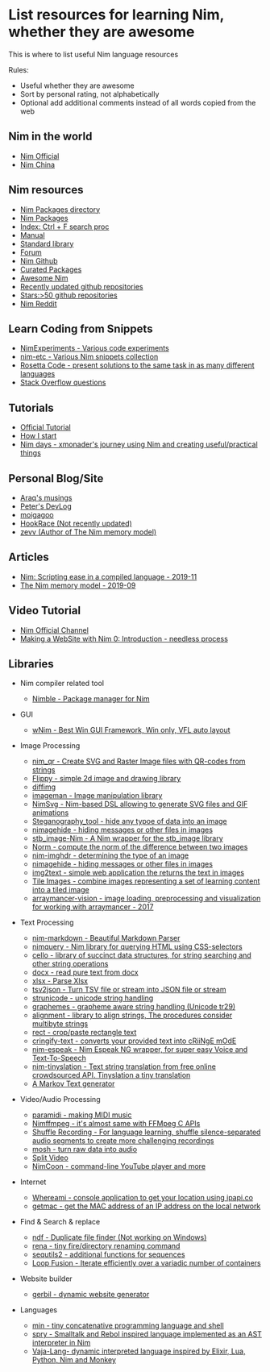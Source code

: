 List resources for learning Nim, whether they are awesome
==================

This is where to list useful Nim language resources

Rules:

- Useful whether they are awesome
- Sort by personal rating, not alphabetically
- Optional add additional comments instead of all words copied from the web

Nim in the world
----------

- [Nim Official](https://nim-lang.org/)
- [Nim China](https://www.nim-cn.com/)

Nim resources
---------

  - [Nim Packages directory](https://nimble.directory/search)
  - [Nim Packages](https://github.com/nim-lang/packages)
  - [Index: Ctrl + F search proc](https://nim-lang.org/docs/theindex.html)
  - [Manual](https://nim-lang.org/docs/manual.html)
  - [Standard library](https://nim-lang.org/docs/lib.html)
  - [Forum](https://forum.nim-lang.org/)
  - [Nim Github](https://github.com/nim-lang/Nim)
  - [Curated Packages](https://github.com/nim-lang/Nim/wiki/Curated-Packages)
  - [Awesome Nim](https://github.com/xflywind/awesome-nim)
  - [Recently updated github repositories](https://github.com/search?o=desc&q=nim&l=nim&s=updated&type=Repositories)
  - [Stars:>50 github repositories](https://github.com/search?q=stars%3A%3E50+language%3Anim&type=Repositories)
  - [Nim Reddit](https://www.reddit.com/r/nim/)


Learn Coding from Snippets
------

- [NimExperiments - Various code experiments](https://github.com/vitreo12/NimExperiments)
- [nim-etc - Various Nim snippets collection ](https://github.com/mashingan/nim-etc)
- [Rosetta Code - present solutions to the same task in as many different languages](http://rosettacode.org/wiki/Category:Nim)
- [Stack Overflow questions](https://stackoverflow.com/questions/tagged/nim-lang)

Tutorials
------

- [Official Tutorial](https://www.reddit.com/r/nim/)
- [How I start](https://howistart.org/posts/nim/1/)
- [Nim days - xmonader's journey using Nim and creating useful/practical things](https://xmonader.github.io/nimdays/)

Personal Blog/Site
--------

- [Araq's musings](https://nim-lang.org/araq/)
- [Peter's DevLog](https://peterme.net/)
- [moigagoo](https://moigagoo.svbtle.com/)
- [HookRace (Not recently updated)](https://hookrace.net/)
- [zevv (Author of The Nim memory model)](http://zevv.nl/play/)

Articles
------

- [Nim: Scripting ease in a compiled language - 2019-11](https://www.junglecoder.com/blog/nim-early-report)
- [The Nim memory model - 2019-09](http://zevv.nl/nim-memory/)

Video Tutorial
---

- [Nim Official Channel](https://www.youtube.com/channel/UCDAYn_VFt0VisL5-1a5Dk7Q/videos)
- [Making a WebSite with Nim 0: Introduction -  needless process](https://www.youtube.com/watch?v=ndzlVRWqT2E)

Libraries
-----------

- Nim compiler related tool
  - [Nimble - Package manager for Nim](https://github.com/nim-lang/nimble)

- GUI
  - [wNim - Best Win GUI Framework, Win only, VFL auto layout](https://github.com/khchen/wNim)

- Image Processing
  - [nim_qr - Create SVG and Raster Image files with QR-codes from strings](https://github.com/ThomasTJdev/nim_qr)
  - [Flippy - simple 2d image and drawing library](https://github.com/treeform/flippy)
  - [diffimg](https://github.com/SolitudeSF/diffimg)
  - [imageman - Image manipulation library](https://github.com/SolitudeSF/imageman)
  - [NimSvg - Nim-based DSL allowing to generate SVG files and GIF animations](https://github.com/bluenote10/NimSvg)
  - [Steganography_tool - hide any typoe of data into an image](https://github.com/EasiestSoft/steganography-software-free-download)
  - [nimagehide - hiding messages or other files in images](https://github.com/MnlPhlp/nimagehide)
  - [stb_image-Nim - A Nim wrapper for the stb_image library](https://gitlab.com/define-private-public/stb_image-Nim)
  - [Norm - compute the norm of the difference between two images](https://github.com/jonasrauber/norm)
  - [nim-imghdr - determining the type of an image](https://github.com/achesak/nim-imghdr)
  - [nimagehide - hiding messages or other files in images](https://github.com/MnlPhlp/nimagehide)
  - [img2text - simple web application the returns the text in images](https://github.com/theju/img2text)
  - [Tile Images - combine images representing a set of learning content into a tiled image](https://github.com/jdve/tile_images)
  - [arraymancer-vision - image loading, preprocessing and visualization for working with arraymancer - 2017](https://github.com/edubart/arraymancer-vision)

- Text Processing
  - [nim-markdown - Beautiful Markdown Parser](https://github.com/soasme/nim-markdown)
  - [nimquery - Nim library for querying HTML using CSS-selectors](https://github.com/GULPF/nimquery)
  - [cello - library of succinct data structures, for string searching and other string operations](https://github.com/unicredit/cello)
  - [docx - read pure text from docx](https://github.com/xflywind/docx)
  - [xlsx - Parse Xlsx](https://github.com/xflywind/xlsx)
  - [tsv2json - Turn TSV file or stream into JSON file or stream](https://github.com/hectormonacci/tsv2json)
  - [strunicode - unicode string handling](https://github.com/nitely/nim-strunicode)
  - [graphemes - grapheme aware string handling (Unicode tr29)](https://github.com/nitely/nim-graphemes)
  - [alignment - library to align strings, The procedures consider multibyte strings](https://github.com/jiro4989/alignment)
  - [rect - crop/paste rectangle text](https://github.com/jiro4989/rect)
  - [cringify-text - converts your provided text into cRiiNgE mOdE](https://github.com/theAkito/cringify-text)
  - [nim-espeak - Nim Espeak NG wrapper, for super easy Voice and Text-To-Speech](https://github.com/juancarlospaco/nim-espeak)
  - [nim-tinyslation - Text string translation from free online crowdsourced API. Tinyslation a tiny translation](https://github.com/juancarlospaco/nim-tinyslation)
  - [A Markov Text generator](https://github.com/amedlock/markov)

- Video/Audio Processing
  - [paramidi - making MIDI music](https://github.com/paranim/paramidi)
  - [Nimffmpeg - it's almost same with FFMpeg C APIs](https://github.com/mashingan/nimffmpeg)
  - [Shuffle Recording - For language learning, shuffle silence-separated audio segments to create more challenging recordings](https://github.com/jdve/shuffle_recording)
  - [mosh - turn raw data into audio](https://github.com/jamesb93/mosh)
  - [Split Video](https://github.com/kodkuce/SplitVideo-Nim)
  - [NimCoon - command-line YouTube player and more](https://gitlab.com/njoseph/nimcoon)

- Internet
  - [Whereami - console application to get your location using ipapi.co](https://github.com/corenting/whereami)
  - [getmac - get the MAC address of an IP address on the local network](https://github.com/PMunch/getmac)

- Find & Search & replace
  - [ndf - Duplicate file finder (Not working on Windows)](https://github.com/rustomax/ndf)
  - [rena - tiny fire/directory renaming command](https://github.com/jiro4989/rena)
  - [sequtils2 - additional functions for sequences](https://github.com/Michedev/sequtils2)
  - [Loop Fusion - Iterate efficiently over a variadic number of containers](https://github.com/numforge/loop-fusion)

- Website builder
  - [gerbil - dynamic website generator](https://github.com/jasonprogrammer/gerbil)

- Languages
  - [min - tiny concatenative programming language and shell](https://github.com/h3rald/min)
  - [spry - Smalltalk and Rebol inspired language implemented as an AST interpreter in Nim](https://github.com/gokr/spry)
  - [Vaja-Lang- dynamic interpreted language inspired by Elixir, Lua, Python, Nim and Monkey](https://github.com/marteinn/Vaja-Lang)
